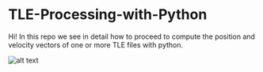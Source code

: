 # TLE-Processing-with-Python
Hi! In this repo we see in detail how to proceed to compute the position and velocity vectors of one or more TLE files with python.


![alt text](https://github.com/joctet/TLE-Processing-with-Python/blob/tle_image.xcf?raw=true)
